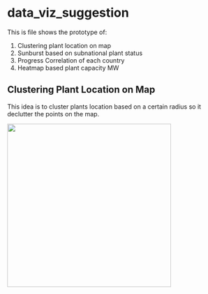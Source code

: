 # data_viz_suggestion

This is file shows the prototype of:
1. Clustering plant location on map
2. Sunburst based on subnational plant status
3. Progress Correlation of each country
4. Heatmap based plant capacity MW

## Clustering Plant Location on Map

This idea is to cluster plants location based on a certain radius so it declutter the points on the map.
<!-- 
<video>
    <source type="video/mov" src="images/Clustering.mov"></source>
</video> -->

<img src="heatmap_with_capacity.png" width="375px">